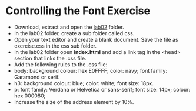 
# Controlling the Font Exercise 

- Download, extract and open the [lab02](archives/lab02.zip) folder.
- In the lab02 folder, create a sub folder called css.
- Open your text editor and create a blank document. Save the file as exercise.css in the css sub folder.
- In the lab02 folder open **index.html** and add a link tag in the &lt;head&gt; section that links the .css file.
-  Add the following rules to the .css file:
  - body: background colour: hex E0FFFF; color: navy; font family: Garamond or serif.
  - h3: background colour: blue; color: white; font size: 18px.
  - p: font family: Verdana or Helvetica or sans-serif; font size: 14px; colour: hex 000080;
  - Increase the size of the address element by 10%.
